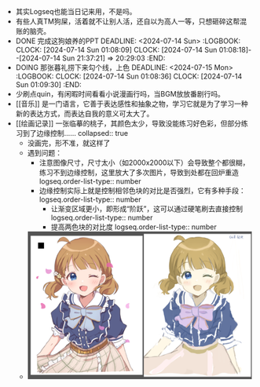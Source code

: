 - 其实Logseq也能当日记来用，不是吗。
- 有些人真TM狗屎，活着就不让别人活，还自以为高人一等，只想砸碎这帮混账的脑壳。
- DONE 完成这狗娘养的PPT
  DEADLINE: <2024-07-14 Sun>
  :LOGBOOK:
  CLOCK: [2024-07-14 Sun 01:08:09]
  CLOCK: [2024-07-14 Sun 01:08:18]--[2024-07-14 Sun 21:37:21] =>  20:29:03
  :END:
- DOING 那张暮礼捞下来勾个线，上色
  DEADLINE: <2024-07-15 Mon>
  :LOGBOOK:
  CLOCK: [2024-07-14 Sun 01:08:36]
  CLOCK: [2024-07-14 Sun 01:09:30]
  :END:
- 少刷点quin，有闲暇时间看看小说漫画行吗，当BGM放放番剧行吗。
- [[音乐]] 是一门语言，它善于表达感性和抽象之物，学习它就是为了学习一种新的表达方式，而表达自我的意义可太大了。
- [[绘画记录]] 一张临摹的桃子，其颜色太少，导致没能练习好色彩，但部分练习到了边缘控制……
  collapsed:: true
	- 没画完，形不准，就这样了
	- 遇到问题：
		- 注意图像尺寸，尺寸太小（如2000x2000以下）会导致整个都很糊，练习不到边缘控制，这里放大了多次图片，导致到处都在回炉重造
		  logseq.order-list-type:: number
		- 边缘控制实际上就是控制相邻色块的对比是否强烈，它有多种手段：
		  logseq.order-list-type:: number
			- 让渐变区域更小，即形成“阶跃”，这可以通过硬笔刷去直接控制
			  logseq.order-list-type:: number
			- 提高两色块的对比度
			  logseq.order-list-type:: number
	- ![image.png](../assets/image_1720974547955_0.png)